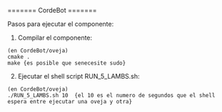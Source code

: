 =======   CordeBot   =======

Pasos para ejecutar el componente:

  1) Compilar el componente:
    
    (en CordeBot/oveja)
    cmake .
    make {es posible que senecesite sudo}
    
  2) Ejecutar el shell script RUN_5_LAMBS.sh:
  
    (en CordeBot/oveja)
    ./RUN_5_LAMBS.sh 10  {el 10 es el numero de segundos que el shell espera entre ejecutar una oveja y otra}
  
